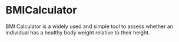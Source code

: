 # BMICalculator
BMI Calculator  is a widely used and simple tool to assess whether an individual has a healthy body weight relative to their height. 
